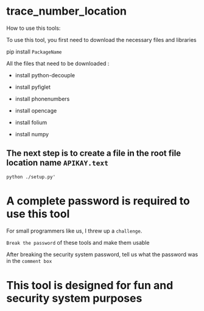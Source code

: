 # trace_number_location

How to use this tools:

To use this tool, you first need to download the necessary files and libraries


pip install `PackageName`


All the files that need to be downloaded :

- install python-decouple

- install pyfiglet

- install phonenumbers

- install opencage

- install folium

- install numpy

 ## The next step is to create a file in the root file location name `APIKAY.text`
 
```
python ./setup.py'
```


# A complete password is required to use this tool
For small programmers like us, I threw up a `challenge`.

`Break the password` of these tools and make them usable

After breaking the security system password, tell us what the password was in the `comment box`




# This tool is designed for fun and security system purposes

